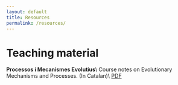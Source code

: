 ```yaml
---
layout: default
title: Resources
permalink: /resources/
---
```


# Teaching material
**Processos i Mecanismes Evolutius**\\
Course notes on Evolutionary Mechanisms and Processes. (In Catalan)\\
[PDF](https://drive.google.com/uc?export=download&id=1QSC1axeGLP7noyhn4hNTc78Sb1M1c8ce)
